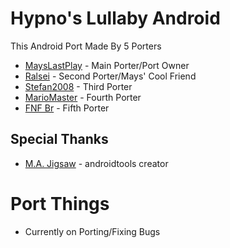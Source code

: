 # Hypno's Lullaby Android

This Android Port Made By 5 Porters
- [MaysLastPlay](https://github.com/MaysLastPlay10) - Main Porter/Port Owner
- [Ralsei](https://github.com/RalseiSmol03) - Second Porter/Mays' Cool Friend
- [Stefan2008](https://github.com/Stefan2008git) - Third Porter
- [MarioMaster](https://github.com/Default-name123) - Fourth Porter
- [FNF Br](https://github.com/Justaguy6) - Fifth Porter
## Special Thanks
- [M.A. Jigsaw](https://github.com/MAJigsaw77) - androidtools creator
# Port Things
- Currently on Porting/Fixing Bugs
